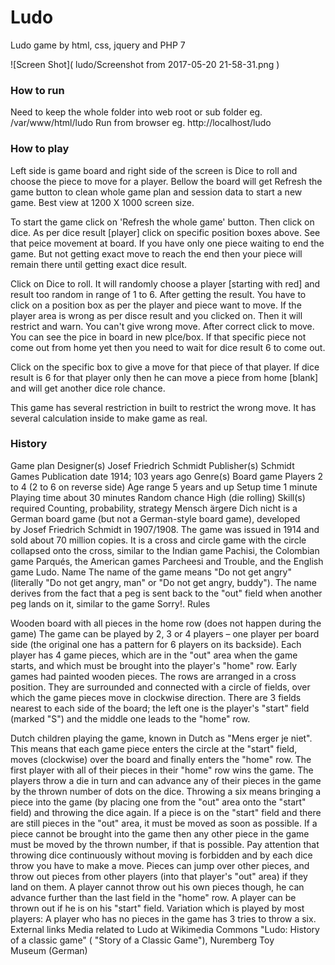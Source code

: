 # Ludo
Ludo game by html, css, jquery and PHP 7

![Screen Shot]( ludo/Screenshot from 2017-05-20 21-58-31.png )

### How to run
Need to keep the whole folder into web root or sub folder eg. /var/www/html/ludo
Run from browser eg. http://localhost/ludo

### How to play
Left side is game board and right side of the screen is Dice to roll and choose the piece to move for a player.
Bellow the board will get Refresh the game button to clean whole game plan and session data to start a new game. Best view at 1200 X 1000 screen size.

To start the game click on 'Refresh the whole game' button. Then click on dice. As per dice result [player] click on specific position boxes above. See that peice movement at board. If you have only one piece waiting to end the game. But not getting exact move to reach the end then your piece will remain there until getting exact dice result.

Click on Dice to roll. It will randomly choose a player [starting with red] and result too random in range of 1 to 6.
After getting the result. You have to click on a position box as per the player and piece want to move. If the player area is wrong as per disce result and you clicked on. Then it will restrict and warn. You can't give wrong move. After correct click to move. You can see the pice in board in new plce/box. If that specific piece not come out from home yet then you need to wait for dice result 6 to come out.

Click on the specific box to give a move for that piece of that player. If dice result is 6 for that player only then he can move a piece from home [blank] and will get another dice role chance.

This game has several restriction in built to restrict the wrong move. It has several calculation inside to make game as real. 

### History
Game plan
Designer(s)
Josef Friedrich Schmidt
Publisher(s)
Schmidt Games
Publication date
1914; 103 years ago
Genre(s)
Board game
Players
2 to 4 (2 to 6 on reverse side)
Age range
5 years and up
Setup time
1 minute
Playing time
about 30 minutes
Random chance
High (die rolling)
Skill(s) required
Counting, probability, strategy
Mensch ärgere Dich nicht is a German board game (but not a German-style board game), developed by Josef Friedrich Schmidt in 1907/1908.
The game was issued in 1914 and sold about 70 million copies. It is a cross and circle game with the circle collapsed onto the cross, similar to the Indian game Pachisi, the Colombian game Parqués, the American games Parcheesi and Trouble, and the English game Ludo.
Name
The name of the game means "Do not get angry" (literally "Do not get angry, man" or "Do not get angry, buddy"). The name derives from the fact that a peg is sent back to the "out" field when another peg lands on it, similar to the game Sorry!.
Rules

Wooden board with all pieces in the home row (does not happen during the game)
The game can be played by 2, 3 or 4 players – one player per board side (the original one has a pattern for 6 players on its backside). Each player has 4 game pieces, which are in the "out" area when the game starts, and which must be brought into the player's "home" row. Early games had painted wooden pieces.
The rows are arranged in a cross position. They are surrounded and connected with a circle of fields, over which the game pieces move in clockwise direction. There are 3 fields nearest to each side of the board; the left one is the player's "start" field (marked "S") and the middle one leads to the "home" row.

Dutch children playing the game, known in Dutch as "Mens erger je niet".
This means that each game piece enters the circle at the "start" field, moves (clockwise) over the board and finally enters the "home" row. The first player with all of their pieces in their "home" row wins the game.
The players throw a die in turn and can advance any of their pieces in the game by the thrown number of dots on the dice.
Throwing a six means bringing a piece into the game (by placing one from the "out" area onto the "start" field) and throwing the dice again. If a piece is on the "start" field and there are still pieces in the "out" area, it must be moved as soon as possible. If a piece cannot be brought into the game then any other piece in the game must be moved by the thrown number, if that is possible. Pay attention that throwing dice continuously without moving is forbidden and by each dice throw you have to make a move.
Pieces can jump over other pieces, and throw out pieces from other players (into that player's "out" area) if they land on them. A player cannot throw out his own pieces though, he can advance further than the last field in the "home" row. A player can be thrown out if he is on his "start" field.
Variation which is played by most players: A player who has no pieces in the game has 3 tries to throw a six.
External links
Media related to Ludo at Wikimedia Commons
"Ludo: History of a classic game" ( "Story of a Classic Game"), Nuremberg Toy Museum (German)
